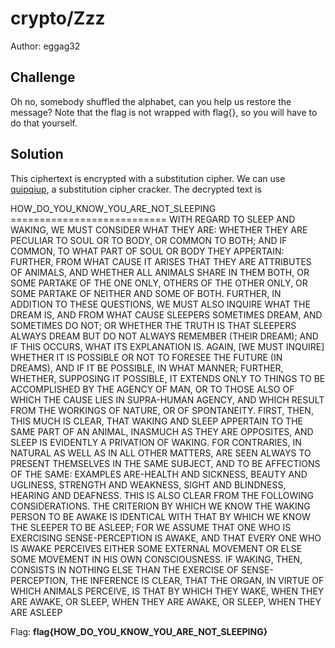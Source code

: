 # crypto/Zzz
Author: eggag32

## Challenge
Oh no, somebody shuffled the alphabet, can you help us restore the message? Note that the flag is not wrapped with flag{}, so you will have to do that yourself.

## Solution

This ciphertext is encrypted with a substitution cipher. We can use [quipqiup](https://www.quipqiup.com), a substitution cipher cracker. The decrypted text is 

HOW_DO_YOU_KNOW_YOU_ARE_NOT_SLEEPING
\===========================
WITH REGARD TO SLEEP AND WAKING, WE MUST CONSIDER WHAT THEY ARE: WHETHER THEY ARE PECULIAR TO SOUL OR TO BODY, OR COMMON TO BOTH; AND IF COMMON, TO WHAT PART OF SOUL OR BODY THEY APPERTAIN: FURTHER, FROM WHAT CAUSE IT ARISES THAT THEY ARE ATTRIBUTES OF ANIMALS, AND WHETHER ALL ANIMALS SHARE IN THEM BOTH, OR SOME PARTAKE OF THE ONE ONLY, OTHERS OF THE OTHER ONLY, OR SOME PARTAKE OF NEITHER AND SOME OF BOTH. FURTHER, IN ADDITION TO THESE QUESTIONS, WE MUST ALSO INQUIRE WHAT THE DREAM IS, AND FROM WHAT CAUSE SLEEPERS SOMETIMES DREAM, AND SOMETIMES DO NOT; OR WHETHER THE TRUTH IS THAT SLEEPERS ALWAYS DREAM BUT DO NOT ALWAYS REMEMBER (THEIR DREAM); AND IF THIS OCCURS, WHAT ITS EXPLANATION IS. AGAIN, [WE MUST INQUIRE] WHETHER IT IS POSSIBLE OR NOT TO FORESEE THE FUTURE (IN DREAMS), AND IF IT BE POSSIBLE, IN WHAT MANNER; FURTHER, WHETHER, SUPPOSING IT POSSIBLE, IT EXTENDS ONLY TO THINGS TO BE ACCOMPLISHED BY THE AGENCY OF MAN, OR TO THOSE ALSO OF WHICH THE CAUSE LIES IN SUPRA-HUMAN AGENCY, AND WHICH RESULT FROM THE WORKINGS OF NATURE, OR OF SPONTANEITY. FIRST, THEN, THIS MUCH IS CLEAR, THAT WAKING AND SLEEP APPERTAIN TO THE SAME PART OF AN ANIMAL, INASMUCH AS THEY ARE OPPOSITES, AND SLEEP IS EVIDENTLY A PRIVATION OF WAKING. FOR CONTRARIES, IN NATURAL AS WELL AS IN ALL OTHER MATTERS, ARE SEEN ALWAYS TO PRESENT THEMSELVES IN THE SAME SUBJECT, AND TO BE AFFECTIONS OF THE SAME: EXAMPLES ARE-HEALTH AND SICKNESS, BEAUTY AND UGLINESS, STRENGTH AND WEAKNESS, SIGHT AND BLINDNESS, HEARING AND DEAFNESS. THIS IS ALSO CLEAR FROM THE FOLLOWING CONSIDERATIONS. THE CRITERION BY WHICH WE KNOW THE WAKING PERSON TO BE AWAKE IS IDENTICAL WITH THAT BY WHICH WE KNOW THE SLEEPER TO BE ASLEEP; FOR WE ASSUME THAT ONE WHO IS EXERCISING SENSE-PERCEPTION IS AWAKE, AND THAT EVERY ONE WHO IS AWAKE PERCEIVES EITHER SOME EXTERNAL MOVEMENT OR ELSE SOME MOVEMENT IN HIS OWN CONSCIOUSNESS. IF WAKING, THEN, CONSISTS IN NOTHING ELSE THAN THE EXERCISE OF SENSE-PERCEPTION, THE INFERENCE IS CLEAR, THAT THE ORGAN, IN VIRTUE OF WHICH ANIMALS PERCEIVE, IS THAT BY WHICH THEY WAKE, WHEN THEY ARE AWAKE, OR SLEEP, WHEN THEY ARE AWAKE, OR SLEEP, WHEN THEY ARE ASLEEP

Flag: **flag{HOW_DO_YOU_KNOW_YOU_ARE_NOT_SLEEPING}**
